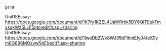 print

Unit15Essay: https://docs.google.com/document/d/1K7fy1KZEL4UaWRrbk5DY6QITEekTmxsgkWz5LLF5nto/edit?usp=sharing  
Unit16Essay: https://docs.google.com/document/d/1lwoDb2Wv8WJ95bPlhmEIy04feX0ym6G896MOsvwNnEI/edit?usp=sharing
